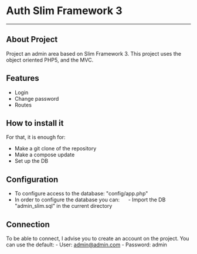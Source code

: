 # Auth Slim Framework 3
------------------------

## About Project
Project an admin area based on Slim Framework 3.
This project uses the object oriented PHP5, and the MVC.

## Features
- Login
- Change password
- Routes

## How to install it
For that, it is enough for:
- Make a git clone of the repository
- Make a compose update
- Set up the DB

## Configuration
- To configure access to the database: "config/app.php"
- In order to configure the database you can:
    	- Import the DB "admin_slim.sql" in the current directory

## Connection
To be able to connect, I advise you to create an account on the project.
You can use the default:
		- User: admin@admin.com
		- Password: admin
